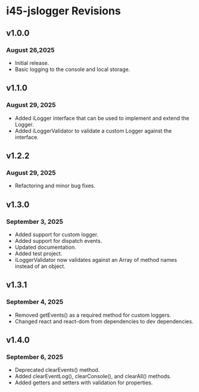 # i45-jslogger Revisions

## v1.0.0

### August 26,2025

- Initial release.
- Basic logging to the console and local storage.

## v1.1.0

### August 29, 2025

- Added iLogger interface that can be used to implement and extend the Logger.
- Added iLoggerValidator to validate a custom Logger against the interface.

## v1.2.2

### August 29, 2025

- Refactoring and minor bug fixes.

## v1.3.0

### September 3, 2025

- Added support for custom logger.
- Added support for dispatch events.
- Updated documentation.
- Added test project.
- iLoggerValidator now validates against an Array of method names instead of an object.

## v1.3.1

### September 4, 2025

- Removed getEvents() as a required method for custom loggers.
- Changed react and react-dom from dependencies to dev dependencies.

## v1.4.0

### September 6, 2025

- Deprecated clearEvents() method.
- Added clearEventLog(), clearConsole(), and clearAll() methods.
- Added getters and setters with validation for properties.
